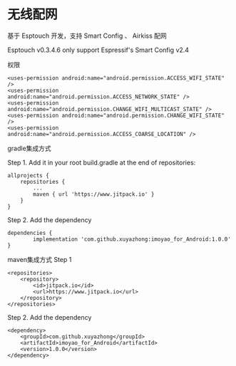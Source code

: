 # 无线配网 

基于 Esptouch 开发，支持 Smart Config 、 Airkiss 配网

Esptouch v0.3.4.6 only support Espressif's Smart Config v2.4

权限

	<uses-permission android:name="android.permission.ACCESS_WIFI_STATE" />
	<uses-permission android:name="android.permission.ACCESS_NETWORK_STATE" />
	<uses-permission android:name="android.permission.CHANGE_WIFI_MULTICAST_STATE" />
	<uses-permission android:name="android.permission.CHANGE_WIFI_STATE" />
	<uses-permission android:name="android.permission.ACCESS_COARSE_LOCATION" />
	

gradle集成方式

Step 1. Add it in your root build.gradle at the end of repositories:

	allprojects {
		repositories {
			...
			maven { url 'https://www.jitpack.io' }
		}
	}
  
Step 2. Add the dependency

	dependencies {
    		implementation 'com.github.xuyazhong:imoyao_for_Android:1.0.0'
	}


maven集成方式
Step 1

	<repositories>
		<repository>
		    <id>jitpack.io</id>
		    <url>https://www.jitpack.io</url>
		</repository>
	</repositories>
	
Step 2. Add the dependency

	<dependency>
	    <groupId>com.github.xuyazhong</groupId>
	    <artifactId>imoyao_for_Android</artifactId>
	    <version>1.0.0</version>
	</dependency>
